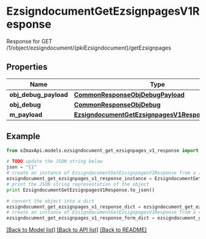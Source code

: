 # EzsigndocumentGetEzsignpagesV1Response

Response for GET /1/object/ezsigndocument/{pkiEzsigndocument}/getEzsignpages

## Properties
Name | Type | Description | Notes
------------ | ------------- | ------------- | -------------
**obj_debug_payload** | [**CommonResponseObjDebugPayload**](CommonResponseObjDebugPayload.md) |  | 
**obj_debug** | [**CommonResponseObjDebug**](CommonResponseObjDebug.md) |  | [optional] 
**m_payload** | [**EzsigndocumentGetEzsignpagesV1ResponseMPayload**](EzsigndocumentGetEzsignpagesV1ResponseMPayload.md) |  | 

## Example

```python
from eZmaxApi.models.ezsigndocument_get_ezsignpages_v1_response import EzsigndocumentGetEzsignpagesV1Response

# TODO update the JSON string below
json = "{}"
# create an instance of EzsigndocumentGetEzsignpagesV1Response from a JSON string
ezsigndocument_get_ezsignpages_v1_response_instance = EzsigndocumentGetEzsignpagesV1Response.from_json(json)
# print the JSON string representation of the object
print EzsigndocumentGetEzsignpagesV1Response.to_json()

# convert the object into a dict
ezsigndocument_get_ezsignpages_v1_response_dict = ezsigndocument_get_ezsignpages_v1_response_instance.to_dict()
# create an instance of EzsigndocumentGetEzsignpagesV1Response from a dict
ezsigndocument_get_ezsignpages_v1_response_form_dict = ezsigndocument_get_ezsignpages_v1_response.from_dict(ezsigndocument_get_ezsignpages_v1_response_dict)
```
[[Back to Model list]](../README.md#documentation-for-models) [[Back to API list]](../README.md#documentation-for-api-endpoints) [[Back to README]](../README.md)


